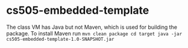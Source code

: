 # cs505-embedded-template

The class VM has Java but not Maven, which is used for building the package.  To install Maven run 
`mvn clean package
cd target
java -jar cs505-embedded-template-1.0-SNAPSHOT.jar`
